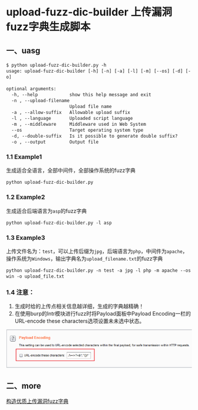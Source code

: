 # upload-fuzz-dic-builder 上传漏洞fuzz字典生成脚本

## 一、uasg

```
$ python upload-fuzz-dic-builder.py -h
usage: upload-fuzz-dic-builder [-h] [-n] [-a] [-l] [-m] [--os] [-d] [-o]

optional arguments:
  -h, --help            show this help message and exit
  -n , --upload-filename
                        Upload file name
  -a , --allow-suffix   Allowable upload suffix
  -l , --language       Uploaded script language
  -m , --middleware     Middleware used in Web System
  --os                  Target operating system type
  -d, --double-suffix   Is it possible to generate double suffix?
  -o , --output         Output file
```

### 1.1 Example1
生成适合全语言，全部中间件，全部操作系统的fuzz字典

```
python upload-fuzz-dic-builder.py
```

### 1.2 Example2
生成适合后端语言为`asp`的fuzz字典

```
python upload-fuzz-dic-builder.py -l asp
```

### 1.3 Example3
上传文件名为：`test`，可以上传后缀为`jpg`，后端语言为`php`，中间件为`apache`，操作系统为`Windows`，输出字典名为`upload_filename.txt`的fuzz字典

```
python upload-fuzz-dic-builder.py -n test -a jpg -l php -m apache --os win -o upload_file.txt
```


### 1.4 注意：

1. 生成时给的上传点相关信息越详细，生成的字典越精确！
2. 在使用burp的Intr模块进行fuzz时将Payload面板中Payload Encoding一栏的URL-encode these characters选项设置未未选中状态。

![burp intruder模块设置](doc/burp_intruder_setting.png)

## 二、more

[构造优质上传漏洞fuzz字典](http://gv7.me/)